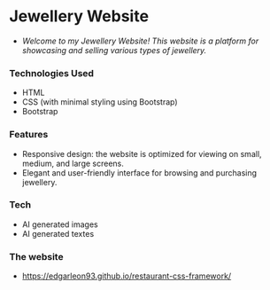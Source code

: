 # Jewellery Website
- _Welcome to my Jewellery Website! This website is a platform for showcasing and selling various types of jewellery._

### Technologies Used
- HTML
- CSS (with minimal styling using Bootstrap)
- Bootstrap

### Features

- Responsive design: the website is optimized for viewing on small, medium, and large screens.
- Elegant and user-friendly interface for browsing and purchasing jewellery.

### Tech
- AI generated images
- AI generated textes

### The website
- https://edgarleon93.github.io/restaurant-css-framework/
